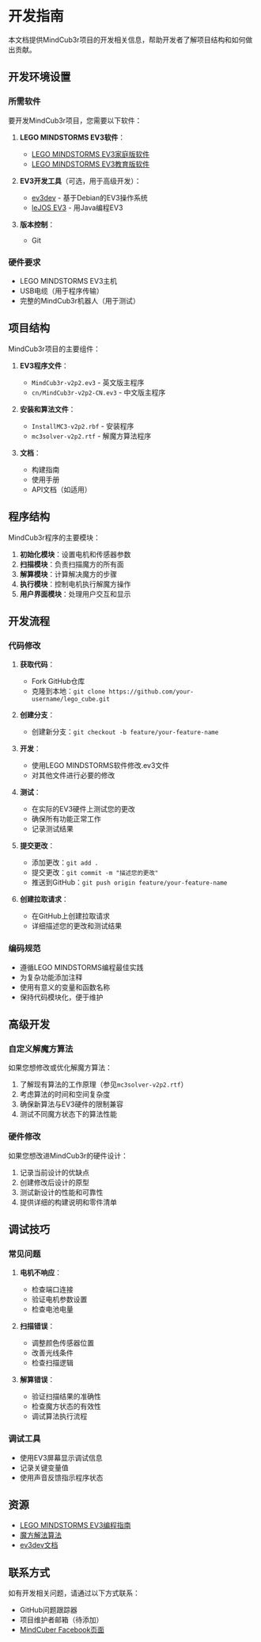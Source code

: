 # 开发指南

本文档提供MindCub3r项目的开发相关信息，帮助开发者了解项目结构和如何做出贡献。

## 开发环境设置

### 所需软件

要开发MindCub3r项目，您需要以下软件：

1. **LEGO MINDSTORMS EV3软件**：
   - [LEGO MINDSTORMS EV3家庭版软件](https://www.lego.com/en-us/themes/mindstorms/downloads)
   - [LEGO MINDSTORMS EV3教育版软件](https://education.lego.com/en-us/downloads/mindstorms-ev3/software)

2. **EV3开发工具**（可选，用于高级开发）：
   - [ev3dev](https://www.ev3dev.org/) - 基于Debian的EV3操作系统
   - [leJOS EV3](http://www.lejos.org/ev3.php) - 用Java编程EV3

3. **版本控制**：
   - Git

### 硬件要求

- LEGO MINDSTORMS EV3主机
- USB电缆（用于程序传输）
- 完整的MindCub3r机器人（用于测试）

## 项目结构

MindCub3r项目的主要组件：

1. **EV3程序文件**：
   - `MindCub3r-v2p2.ev3` - 英文版主程序
   - `cn/MindCub3r-v2p2-CN.ev3` - 中文版主程序

2. **安装和算法文件**：
   - `InstallMC3-v2p2.rbf` - 安装程序
   - `mc3solver-v2p2.rtf` - 解魔方算法程序

3. **文档**：
   - 构建指南
   - 使用手册
   - API文档（如适用）

## 程序结构

MindCub3r程序的主要模块：

1. **初始化模块**：设置电机和传感器参数
2. **扫描模块**：负责扫描魔方的所有面
3. **解算模块**：计算解决魔方的步骤
4. **执行模块**：控制电机执行解魔方操作
5. **用户界面模块**：处理用户交互和显示

## 开发流程

### 代码修改

1. **获取代码**：
   - Fork GitHub仓库
   - 克隆到本地：`git clone https://github.com/your-username/lego_cube.git`

2. **创建分支**：
   - 创建新分支：`git checkout -b feature/your-feature-name`

3. **开发**：
   - 使用LEGO MINDSTORMS软件修改.ev3文件
   - 对其他文件进行必要的修改

4. **测试**：
   - 在实际的EV3硬件上测试您的更改
   - 确保所有功能正常工作
   - 记录测试结果

5. **提交更改**：
   - 添加更改：`git add .`
   - 提交更改：`git commit -m "描述您的更改"`
   - 推送到GitHub：`git push origin feature/your-feature-name`

6. **创建拉取请求**：
   - 在GitHub上创建拉取请求
   - 详细描述您的更改和测试结果

### 编码规范

- 遵循LEGO MINDSTORMS编程最佳实践
- 为复杂功能添加注释
- 使用有意义的变量和函数名称
- 保持代码模块化，便于维护

## 高级开发

### 自定义解魔方算法

如果您想修改或优化解魔方算法：

1. 了解现有算法的工作原理（参见`mc3solver-v2p2.rtf`）
2. 考虑算法的时间和空间复杂度
3. 确保新算法与EV3硬件的限制兼容
4. 测试不同魔方状态下的算法性能

### 硬件修改

如果您想改进MindCub3r的硬件设计：

1. 记录当前设计的优缺点
2. 创建修改后设计的原型
3. 测试新设计的性能和可靠性
4. 提供详细的构建说明和零件清单

## 调试技巧

### 常见问题

1. **电机不响应**：
   - 检查端口连接
   - 验证电机参数设置
   - 检查电池电量

2. **扫描错误**：
   - 调整颜色传感器位置
   - 改善光线条件
   - 检查扫描逻辑

3. **解算错误**：
   - 验证扫描结果的准确性
   - 检查魔方状态的有效性
   - 调试算法执行流程

### 调试工具

- 使用EV3屏幕显示调试信息
- 记录关键变量值
- 使用声音反馈指示程序状态

## 资源

- [LEGO MINDSTORMS EV3编程指南](https://education.lego.com/en-us/support/mindstorms-ev3/programming-support)
- [魔方解法算法](http://kociemba.org/cube.htm)
- [ev3dev文档](https://www.ev3dev.org/docs/)

## 联系方式

如有开发相关问题，请通过以下方式联系：

- GitHub问题跟踪器
- 项目维护者邮箱（待添加）
- [MindCuber Facebook页面](https://www.facebook.com/lego.mindcuber) 